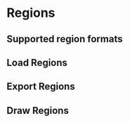 # Regions

## Supported region formats

<!--
Talk about GeoJSON format
-->

## Load Regions

## Export Regions

## Draw Regions